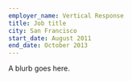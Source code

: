 ```yaml
---
employer_name: Vertical Response   
title: Job title
city: San Francisco 
start_date: August 2011
end_date: October 2013
---
```


A blurb goes here.